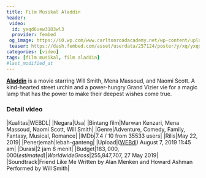 ```yaml
---
title: Film Musikal Aladdin
header:
 video:
  id: yxqd6uew3183wl3
  provider: fembed
 og_image: https://i0.wp.com/www.carltonroadacademy.net/wp-content/uploads/2019/06/Aladdin.png
 teaser: https://dash.fembed.com/asset/userdata/257124/poster/y/xq/yxqd6uew3183wl3.png
categories: [video]
tags: [film musikal, film aladdin]
#last_modified_at
---
```


**[Aladdin](/video/aladdin/)** is a movie starring Will Smith, Mena Massoud, and Naomi Scott. A kind-hearted street urchin and a power-hungry Grand Vizier vie for a magic lamp that has the power to make their deepest wishes come true.

### Detail video

|Kualitas|WEBDL|
|Negara|Usa|
|Bintang film|Marwan Kenzari, Mena Massoud, Naomi Scott, Will Smith|
|Genre|Adventure, Comedy, Family, Fantasy, Musical, Romance|
|IMDb|7.4 / 10 from 35533 users|
|Rilis|May 22, 2019|
|Penerjemah|lebah-ganteng|
|Upload|([WEBdl](https://mi.knoacc.org/dl/fembed?cde=yxqd6uew3183wl3)) August 7, 2019 11:45 am|
|Durasi|2 jam 8 menit|
|Budget|$183,000,000 (estimated)
|Worldwide Gross|$255,847,707, 27 May 2019|
|Soundtrack|Friend Like Me Written by Alan Menken and Howard Ashman Performed by Will Smith|
